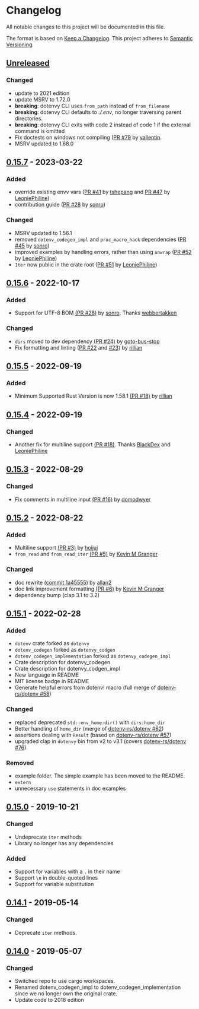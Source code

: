 # Changelog

All notable changes to this project will be documented in this file.

The format is based on [Keep a Changelog](https://keepachangelog.com/en/1.0.0/).
This project adheres to [Semantic Versioning](https://semver.org/spec/v2.0.0.html).

## [Unreleased]

### Changed
- update to 2021 edition
- update MSRV to 1.72.0
- **breaking**: dotenvy CLI uses `from_path` instead of `from_filename`
- **breaking**: dotenvy CLI defaults to *./.env*, no longer traversing parent directories.
- **breaking**: dotenvy CLI exits with code 2 instead of code 1 if the external command is omitted
- Fix doctests on windows not compiling ([PR #79](https://github.com/allan2/dotenvy/pull/79) by [vallentin](https://github.com/vallentin).
- MSRV updated to 1.68.0

## [0.15.7] - 2023-03-22

### Added

- override existing envv vars ([PR #41](https://github.com/allan2/dotenvy/pull/28) by [tshepang](https://github.com/tshepang) and [PR #47](https://github.com/allan2/dotenvy/pull/47) by [LeoniePhiline](https://github.com/LeoniePhiline))
- contribution guide ([PR #28](https://github.com/allan2/dotenvy/pull/28) by [sonro](https://github.com/sonro))

### Changed

- MSRV updated to 1.56.1
- removed `dotenv_codegen_impl` and `proc_macro_hack` dependencies ([PR #45](https://github.com/allan2/dotenvy/pull/45) by [sonro](https://github.com/sonro))
- improved examples by handling errors, rather than using `unwrap` ([PR #52](https://github.com/allan2/dotenvy/pull/52) by [LeoniePhiline](https://github.com/LeoniePhiline))
- `Iter` now public in the crate root ([PR #51](https://github.com/allan2/dotenvy/pull/51) by [LeoniePhiline](https://github.com/LeoniePhiline))

## [0.15.6] - 2022-10-17

### Added

- Support for UTF-8 BOM [(PR #28)](https://github.com/allan2/dotenvy/pull/28) by [sonro](https://github.com/sonro). Thanks [webbertakken](https://github.com/webbertakken)

### Changed

- `dirs` moved to dev dependency [(PR #24)](https://github.com/allan2/dotenvy/pull/24) by [goto-bus-stop](https://github.com/goto-bus-stop)
- Fix formatting and linting ([PR #22](https://github.com/allan2/dotenvy/pull/22) and [#23](https://github.com/allan2/dotenvy/pull/23)) by [rillian](https://github.com/rillian)

## [0.15.5] - 2022-09-19

### Added

- Minimum Supported Rust Version is now 1.58.1 [(PR #18)](https://github.com/allan2/dotenvy/pull/21) by [rillian](https://github.com/rillian)

## [0.15.4] - 2022-09-19

### Changed

- Another fix for multiline support [(PR #18)](https://github.com/allan2/dotenvy/pull/18). Thanks [BlackDex](https://github.com/BlackDex) and [LeoniePhiline](https://github.com/LeoniePhiline)

## [0.15.3] - 2022-08-29

### Changed

- Fix comments in multiline input [(PR #16)](https://github.com/allan2/dotenvy/pull/16) by [domodwyer](https://github.com/domodwyer)

## [0.15.2] - 2022-08-22

### Added

- Multiline support [(PR #3)](https://github.com/allan2/dotenvy/pull/3) by [hoijui](https://github.com/hoijui)
- `from_read` and `from_read_iter` [(PR #5)](https://github.com/allan2/dotenvy/pull/5) by [Kevin M Granger](https://github.com/KevinMGranger)

### Changed

- doc rewrite [(commit 1a45555)](https://github.com/allan2/dotenvy/commit/1a455554f5e4b4211be5490309d580d18a4cdf56) by [allan2](https://github.com/hoijui)
- doc link improvement formatting [(PR #6)](https://github.com/allan2/dotenvy/pull/6) by [Kevin M Granger](https://github.com/KevinMGranger)
- dependency bump (clap 3.1 to 3.2)

## [0.15.1] - 2022-02-28

### Added

- `dotenv` crate forked as `dotenvy`
- `dotenv_codegen` forked as `dotenvy_codgen`
- `dotenv_codegen_implementation` forked as `dotenvy_codegen_impl`
- Crate description for dotenvy_codegen
- Crate description for dotenvy_codgen_impl
- New language in README
- MIT license badge in README
- Generate helpful errors from dotenv! macro (full merge of [dotenv-rs/dotenv #58](https://github.com/dotenv-rs/dotenv/pull/57))

### Changed

- replaced deprecated `std::env_home:dir()` with `dirs:home_dir`
- Better handling of `home_dir` (merge of [dotenv-rs/dotenv #62](https://github.com/dotenv-rs/dotenv/pull/62))
- assertions dealing with `Result` (based on [dotenv-rs/dotenv #57](https://github.com/dotenv-rs/dotenv/pull/57))
- upgraded clap in `dotenvy` bin from v2 to v3.1 (covers [dotenv-rs/dotenv #76](https://github.com/dotenv-rs/dotenv/pull/76))

### Removed

- example folder. The simple example has been moved to the README.
- `extern`
- unnecessary `use` statements in doc examples

## [0.15.0] - 2019-10-21

### Changed

- Undeprecate `iter` methods
- Library no longer has any dependencies

### Added

- Support for variables with a `.` in their name
- Support `\n` in double-quoted lines
- Support for variable substitution

## [0.14.1] - 2019-05-14

### Changed

- Deprecate `iter` methods.

## [0.14.0] - 2019-05-07

### Changed

- Switched repo to use cargo workspaces.
- Renamed dotenv_codegen_impl to dotenv_codegen_implementation since we no longer own the original crate.
- Update code to 2018 edition

[Unreleased]: https://github.com/allan2/dotenvy/compare/v0.15.7...HEAD
[0.15.7]: https://github.com/allan2/dotenvy/releases/tag/v0.15.7
[0.15.6]: https://github.com/allan2/dotenvy/releases/tag/v0.15.6
[0.15.5]: https://github.com/allan2/dotenvy/releases/tag/v0.15.5
[0.15.4]: https://github.com/allan2/dotenvy/releases/tag/v0.15.4
[0.15.3]: https://github.com/allan2/dotenvy/releases/tag/v0.15.3
[0.15.2]: https://github.com/allan2/dotenvy/releases/tag/v0.15.2
[0.15.1]: https://github.com/allan2/dotenvy/commit/ea1572ff164c2dfabcf3c8cafd32c93186ad047f
[0.15.0]: https://github.com/allan2/dotenvy/releases/tag/v0.15.0
[0.14.1]: https://github.com/allan2/dotenvy/releases/tag/v0.14.1
[0.14.0]: https://github.com/allan2/dotenvy/releases/tag/v0.14.0
